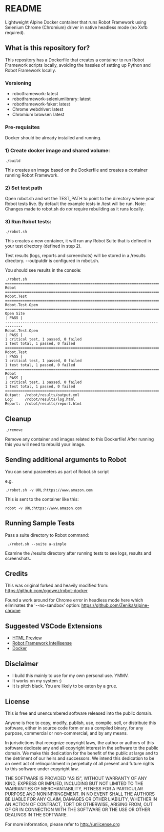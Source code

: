 # README

Lightweight Alpine Docker container that runs Robot Framework using Selenium Chrome (Chromium) driver in native headless mode (no Xvfb required).

## What is this repository for?

This repository has a Dockerfile that creates a container to run Robot Framework scripts locally, avoiding the hassles of setting up Python and Robot Framework locally.

### Versioning

* robotframework: latest
* robotframework-seleniumlibrary: latest
* robotframework-faker: latest
* Chrome webdriver: latest
* Chromium browser: latest

### Pre-requisites

Docker should be already installed and running.


### 1) Create docker image and shared volume:

```
./build
```

This creates an image based on the Dockerfile and creates a container running Robot Framework.


### 2) Set test path

Open robot.sh and set the TEST_PATH to point to the directory where your Robot tests live. By default the example tests in /test will be run. 
Note: Changes made to robot.sh do *not* require rebuilding as it runs locally.


### 3) Run Robot tests:

```
./robot.sh
```

This creates a new container, it will run any Robot Suite that is defined in your test directory (defined in step 2).

Test results (logs, reports and screenshots) will be stored in a /results directory.  --outputdir is configured in robot.sh. 

You should see results in the console:

```
./robot.sh 
==============================================================================
Robot                                                                         
==============================================================================
Robot.Test                                                                    
==============================================================================
Robot.Test.Open                                                               
==============================================================================
Open Site                                                             | PASS |
------------------------------------------------------------------------------
Robot.Test.Open                                                       | PASS |
1 critical test, 1 passed, 0 failed
1 test total, 1 passed, 0 failed
==============================================================================
Robot.Test                                                            | PASS |
1 critical test, 1 passed, 0 failed
1 test total, 1 passed, 0 failed
==============================================================================
Robot                                                                 | PASS |
1 critical test, 1 passed, 0 failed
1 test total, 1 passed, 0 failed
==============================================================================
Output:  /robot/results/output.xml
Log:     /robot/results/log.html
Report:  /robot/results/report.html
```

## Cleanup

```
./remove
```

Remove any container and images related to this Dockerfile!  After running this you will need to rebuild your image.


## Sending additional arguments to Robot ##

You can send parameters as part of Robot.sh script

e.g.
```
./robot.sh -v URL:https://www.amazon.com 
```

This is sent to the container like this:

```
robot -v URL:https://www.amazon.com 
```

## Running Sample Tests

Pass a suite directory to Robot command:

```
 ./robot.sh --suite a-simple
```

Examine the /results directory after running tests to see logs, results and screenshots.

## Credits

This was original forked and heavily modified from: https://github.com/cgowez/robot-docker

Found a work around for Chrome error in headless mode here which eliminates the '--no-sandbox' option: https://github.com/Zenika/alpine-chrome

## Suggested VSCode Extensions

* [HTML Preview](https://marketplace.visualstudio.com/items?itemName=george-alisson.html-preview-vscode)
* [Robot Framework Intellisense](https://marketplace.visualstudio.com/items?itemName=TomiTurtiainen.rf-intellisense)
* [Docker](https://marketplace.visualstudio.com/items?itemName=ms-azuretools.vscode-docker)

## Disclaimer

* I build this mainly to use for my own personal use.  YMMV. 
* It works on my system :)
* It is pitch black. You are likely to be eaten by a grue.


## License

This is free and unencumbered software released into the public domain.

Anyone is free to copy, modify, publish, use, compile, sell, or
distribute this software, either in source code form or as a compiled
binary, for any purpose, commercial or non-commercial, and by any
means.

In jurisdictions that recognize copyright laws, the author or authors
of this software dedicate any and all copyright interest in the
software to the public domain. We make this dedication for the benefit
of the public at large and to the detriment of our heirs and
successors. We intend this dedication to be an overt act of
relinquishment in perpetuity of all present and future rights to this
software under copyright law.

THE SOFTWARE IS PROVIDED "AS IS", WITHOUT WARRANTY OF ANY KIND,
EXPRESS OR IMPLIED, INCLUDING BUT NOT LIMITED TO THE WARRANTIES OF
MERCHANTABILITY, FITNESS FOR A PARTICULAR PURPOSE AND NONINFRINGEMENT.
IN NO EVENT SHALL THE AUTHORS BE LIABLE FOR ANY CLAIM, DAMAGES OR
OTHER LIABILITY, WHETHER IN AN ACTION OF CONTRACT, TORT OR OTHERWISE,
ARISING FROM, OUT OF OR IN CONNECTION WITH THE SOFTWARE OR THE USE OR
OTHER DEALINGS IN THE SOFTWARE.

For more information, please refer to <http://unlicense.org>